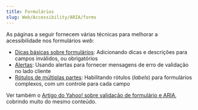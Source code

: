 ```yaml
---
title: Formulários
slug: Web/Accessibility/ARIA/forms
---
```


As páginas a seguir fornecem várias técnicas para melhorar a acessibilidade nos formulários _web_:

- [Dicas básicas sobre formulários](/pt-BR/Accessibility/ARIA/Basic_form_hints): Adicionando dicas e descrições para campos inválidos, ou obrigatórios
- [Alertas](/pt-BR/Accessibility/ARIA/forms/alerts): Usando alertas para fornecer mensagens de erro de validação no lado cliente
- [Rótulos de múltiplas partes](/pt-BR/Accessibility/ARIA/forms/Multipart_labels): Habilitando rótulos (_labels_) para formulários complexos, com um controle para cada campo

Ver também o [Artigo do Yahoo! sobre validação de formulário e ARIA](http://yaccessibilityblog.com/library/aria-invalid-form-inputs.html), cobrindo muito do mesmo conteúdo.
